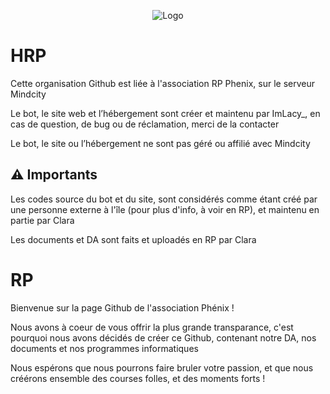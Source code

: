 <p align="center"><img src="https://phenix.mindcity-rp.fr/storage/img/GlobalFull.png" alt="Logo"></p>

# HRP
Cette organisation Github est liée à l'association RP Phenix, sur le serveur Mindcity

Le bot, le site web et l’hébergement sont créer et maintenu par ImLacy_, en cas de question, de bug ou de réclamation, merci de la contacter

Le bot, le site ou l’hébergement ne sont pas géré ou affilié avec Mindcity

## ⚠️ Importants
Les codes source du bot et du site, sont considérés comme étant créé par une personne externe à l'île (pour plus d'info, à voir en RP), et maintenu en partie par Clara

Les documents et DA sont faits et uploadés en RP par Clara

# RP
Bienvenue sur la page Github de l'association Phénix ! 

Nous avons à coeur de vous offrir la plus grande transparance, c'est pourquoi nous avons décidés de créer ce Github, contenant notre DA, nos documents et nos programmes informatiques

Nous espérons que nous pourrons faire bruler votre passion, et que nous créérons ensemble des courses folles, et des moments forts ! 
